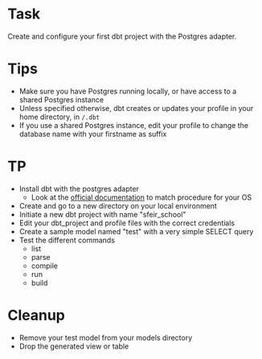 # Task

Create and configure your first dbt project with the Postgres adapter.

# Tips

* Make sure you have Postgres running locally, or have access to a shared Postgres instance
* Unless specified otherwise, dbt creates or updates your profile in your home directory, in `/.dbt`
* If you use a shared Postgres instance, edit your profile to change the database name with your firstname as suffix

# TP

* Install dbt with the postgres adapter
  * Look at the [official documentation](https://docs.getdbt.com/docs/core/connect-data-platform/postgres-setup) to match procedure for your OS
* Create and go to a new directory on your local environment
* Initiate a new dbt project with name "sfeir_school"
* Edit your dbt_project and profile files with the correct credentials
* Create a sample model named "test" with a very simple SELECT query
* Test the different commands
  * list
  * parse
  * compile
  * run
  * build

# Cleanup 

* Remove your test model from your models directory
* Drop the generated view or table
